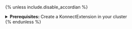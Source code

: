 {% unless include.disable_accordian %}
<details markdown="1">
<summary>
  <strong>Prerequisites:</strong> Create a KonnectExtension in your cluster
</summary>

## Create a KonnectExtension in your cluster
{% endunless %}

The command below can be used to configure a `DataPlane` in an hybrid `ControlPlane` referenced via `NamespacedRef`, with automatic secret provisioning and one `DataPlane` label. You can find all the `KonnectExtension` available options and knobs in the [overview page](/gateway-operator/{{page.release}}/guides/konnect-dataplanes/overview).

{% navtabs %}
{% navtab NamespacedRef CP reference %}

{% include md/kgo/konnect-entities-prerequisites.md disable_accordian=false version=page.version release=page.release with-control-plane=true is-kic-cp=include.is-kic-cp skip_install=include.skip_install api_auth_mode="secret" %}

```bash
echo '
kind: KonnectExtension
apiVersion: konnect.konghq.com/v1alpha1
metadata:
  name: my-konnect-config
  namespace: default
spec:{% if include.manual-secret-provisioning %}
  clientAuth:
    certificateSecret:
      provisioning: Manual
        secretRef:
          name: konnect-client-tls{% else %}
  clientAuth:
    certificateSecret:
      provisioning: Automatic{% endif %}
  konnect:
    controlPlane:
      ref:
        type: konnectNamespacedRef
        konnectNamespacedRef:
          name: my-controlplane ' | kubectl apply -f -
```

{% endnavtab %}
{% navtab KonnectID CP reference %}

{% include md/kgo/konnect-entities-prerequisites.md disable_accordian=false version=page.version release=page.release with-control-plane=false skip_install=true api_auth_mode="secret" %}

```bash
echo '
kind: KonnectExtension
apiVersion: konnect.konghq.com/v1alpha1
metadata:
  name: my-konnect-config
  namespace: default
spec:{% if include.manual-secret-provisioning %}
  clientAuth:
    certificateSecret:
      provisioning: Manual
        secretRef:
          name: konnect-client-tls{% else %}
  clientAuth:
    certificateSecret:
      provisioning: Automatic{% endif %}
  konnect:
    controlPlane:
      ref:
        type: konnectID
        konnectID: 11111111-1111-1111-1111-111111111111' | kubectl apply -f -
```

{% endnavtab %}
{% endnavtabs %}

{% unless include.disable_accordian %}
</details>
{% endunless %}
